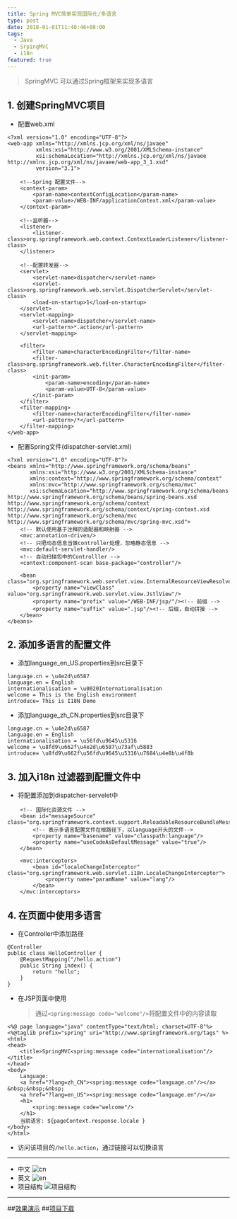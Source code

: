 ```yaml
---
title: Spring MVC简单实现国际化/多语言
type: post
date: 2018-01-01T11:48:46+08:00
tags:
  - Java
  - SrpingMVC
  - i18n
featured: true
---
```


> SpringMVC 可以通过Spring框架来实现多语言

## 1. 创建SpringMVC项目

- 配置web.xml

```
<?xml version="1.0" encoding="UTF-8"?>
<web-app xmlns="http://xmlns.jcp.org/xml/ns/javaee"
         xmlns:xsi="http://www.w3.org/2001/XMLSchema-instance"
         xsi:schemaLocation="http://xmlns.jcp.org/xml/ns/javaee http://xmlns.jcp.org/xml/ns/javaee/web-app_3_1.xsd"
         version="3.1">

    <!--Spring 配置文件-->
    <context-param>
        <param-name>contextConfigLocation</param-name>
        <param-value>/WEB-INF/applicationContext.xml</param-value>
    </context-param>

    <!--监听器-->
    <listener>
        <listener-class>org.springframework.web.context.ContextLoaderListener</listener-class>
    </listener>

    <!--配置转发器-->
    <servlet>
        <servlet-name>dispatcher</servlet-name>
        <servlet-class>org.springframework.web.servlet.DispatcherServlet</servlet-class>
        <load-on-startup>1</load-on-startup>
    </servlet>
    <servlet-mapping>
        <servlet-name>dispatcher</servlet-name>
        <url-pattern>*.action</url-pattern>
    </servlet-mapping>

    <filter>
        <filter-name>characterEncodingFilter</filter-name>
        <filter-class>org.springframework.web.filter.CharacterEncodingFilter</filter-class>
        <init-param>
            <param-name>encoding</param-name>
            <param-value>UTF-8</param-value>
        </init-param>
    </filter>
    <filter-mapping>
        <filter-name>characterEncodingFilter</filter-name>
        <url-pattern>/*</url-pattern>
    </filter-mapping>
</web-app>
```

- 配置Spring文件(dispatcher-servlet.xml)

```
<?xml version="1.0" encoding="UTF-8"?>
<beans xmlns="http://www.springframework.org/schema/beans"
       xmlns:xsi="http://www.w3.org/2001/XMLSchema-instance"
       xmlns:context="http://www.springframework.org/schema/context"
       xmlns:mvc="http://www.springframework.org/schema/mvc"
       xsi:schemaLocation="http://www.springframework.org/schema/beans http://www.springframework.org/schema/beans/spring-beans.xsd http://www.springframework.org/schema/context http://www.springframework.org/schema/context/spring-context.xsd http://www.springframework.org/schema/mvc http://www.springframework.org/schema/mvc/spring-mvc.xsd">
    <!-- 默认使用基于注释的适配器和映射器 -->
    <mvc:annotation-driven/>
    <!-- 只把动态信息当做controller处理，忽略静态信息 -->
    <mvc:default-servlet-handler/>
    <!-- 自动扫描包中的Controlller -->
    <context:component-scan base-package="controller"/>

    <bean class="org.springframework.web.servlet.view.InternalResourceViewResolver">
        <property name="viewClass" value="org.springframework.web.servlet.view.JstlView"/>
        <property name="prefix" value="/WEB-INF/jsp/"/><!-- 前缀 -->
        <property name="suffix" value=".jsp"/><!-- 后缀，自动拼接 -->
    </bean>
</beans>
```

## 2. 添加多语言的配置文件

- 添加language_en_US.properties到src目录下

```
language.cn = \u4e2d\u6587
language.en = English
internationalisation = \u0020Internationalisation
welcome = This is the English environment
introduce= This is I18N Demo
```

- 添加language_zh_CN.properties到src目录下

```
language.cn = \u4e2d\u6587
language.en = English
internationalisation = \u56fd\u9645\u5316
welcome = \u8fd9\u662f\u4e2d\u6587\u73af\u5883
introduce= \u8fd9\u662f\u56fd\u9645\u5316\u7684\u4e8b\u4f8b
```

## 3. 加入i18n 过滤器到配置文件中

- 将配置添加到dispatcher-servelet中

```
    <!-- 国际化资源文件 -->
    <bean id="messageSource" class="org.springframework.context.support.ReloadableResourceBundleMessageSource">
        <!-- 表示多语言配置文件在根路径下，以language开头的文件-->
        <property name="basename" value="classpath:language"/>
        <property name="useCodeAsDefaultMessage" value="true"/>
    </bean>

    <mvc:interceptors>
        <bean id="localeChangeInterceptor" class="org.springframework.web.servlet.i18n.LocaleChangeInterceptor">
            <property name="paramName" value="lang"/>
        </bean>
    </mvc:interceptors>
```

## 4. 在页面中使用多语言

- 在Controller中添加路径

```
@Controller
public class HelloController {
    @RequestMapping("/hello.action")
    public String index() {
        return "hello";
    }
}
```

- 在JSP页面中使用
  > 通过`<spring:message code="welcome"/>`将配置文件中的内容读取

```
<%@ page language="java" contentType="text/html; charset=UTF-8"%>
<%@taglib prefix="spring" uri="http://www.springframework.org/tags" %>
<html>
<head>
    <title>SpringMVC<spring:message code="internationalisation"/></title>
</head>
<body>
    Language:
    <a href="?lang=zh_CN"><spring:message code="language.cn"/></a> &nbsp;&nbsp;&nbsp;
    <a href="?lang=en_US"><spring:message code="language.en"/></a>
    <h1>
        <spring:message code="welcome"/>
    </h1>
    当前语言: ${pageContext.response.locale }
</body>
</html>
```

- 访问该项目的`/hello.action`，通过链接可以切换语言

---

- 中文
  ![cn](http://img.blog.csdn.net/20170427170202803?watermark/2/text/aHR0cDovL2Jsb2cuY3Nkbi5uZXQvdTAxMzM2MDg1MA==/font/5a6L5L2T/fontsize/400/fill/I0JBQkFCMA==/dissolve/70/gravity/SouthEast)
- 英文
  ![en](http://img.blog.csdn.net/20170427170214553?watermark/2/text/aHR0cDovL2Jsb2cuY3Nkbi5uZXQvdTAxMzM2MDg1MA==/font/5a6L5L2T/fontsize/400/fill/I0JBQkFCMA==/dissolve/70/gravity/SouthEast)
- 项目结构
  ![项目结构](http://img.blog.csdn.net/20170427170229926?watermark/2/text/aHR0cDovL2Jsb2cuY3Nkbi5uZXQvdTAxMzM2MDg1MA==/font/5a6L5L2T/fontsize/400/fill/I0JBQkFCMA==/dissolve/70/gravity/SouthEast)

---

##[效果演示](http://project.hellowood.com.cn:8080/i18n/) ##[项目下载](http://download.csdn.net/detail/u013360850/9827744)
